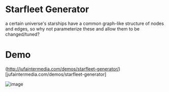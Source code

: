 # Starfleet Generator

a certain universe's starships have a common graph-like structure of nodes and edges, so why not parameterize these and allow them to be changed/tuned?

# Demo
(http://jufaintermedia.com/demos/starfleet-generator/)[jufaintermedia.com/demos/starfleet-generator]

![image](https://user-images.githubusercontent.com/3287519/45581139-1350ba00-b867-11e8-9d8a-4775820b974d.png)
